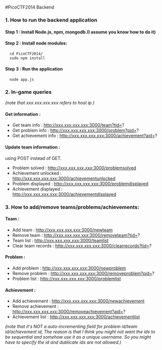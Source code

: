 #PicoCTF2014 Backend
### 1. How to run the backend application
#### Step 1 : Install Node.js, npm, mongodb.(I assume you know how to do it)
#### Step 2 : Install node modules:
      cd PicoCTF2014/
      sudo npm install
#### Step 3 : Run the application
      node app.js
      
### 2. In-game queries

*(note that xxx.xxx.xxx.xxx refers to host ip.)*
#### Get information : 
- Get team info : http://xxx.xxx.xxx.xxx:3000/team?tid=?
- Get problem info : http://xxx.xxx.xxx.xxx:3000/problem?pid=?
- Get achievement info : http://xxx.xxx.xxx.xxx:3000/achievement?aid=?

#### Update team information : 

using POST instead of GET.

- Problem solved : http://xxx.xxx.xxx.xxx:3000/problemsolved
- Achievement unlocked : http://xxx.xxx.xxx.xxx:3000/achievementunlocked
- Problem displayed : http://xxx.xxx.xxx.xxx:3000/problemdisplayed
- Achievement displayed : http://xxx.xxx.xxx.xxx:3000/achievementdisplayed

### 3. How to add/remove teams/problems/achievements:

#### Team :
- Add team : http://xxx.xxx.xxx.xxx:3000/newteam
- Remove team : http://xxx.xxx.xxx.xxx:3000/removeteam?tid=?
- Team list : http://xxx.xxx.xxx.xxx:3000/teamlist
- Clear team records : http://xxx.xxx.xxx.xxx:3000/clearrecords?tid=?

#### Problem :
- Add problem : http://xxx.xxx.xxx.xxx:3000/newproblem
- Remove problem : http://xxx.xxx.xxx.xxx:3000/removeproblem?pid=?
- Problem list : http://xxx.xxx.xxx.xxx:3000/problemlist

#### Achievement : 
- Add achievement : http://xxx.xxx.xxx.xxx:3000/newachievement
- Remove achievement : http://xxx.xxx.xxx.xxx:3000/removeachievement?aid=?
- Achievement list : http://xxx.xxx.xxx.xxx:3000/achievementlist

*(note that it's NOT a auto-incrementing field for problem id/team id/achievement id, The reason is that I think you might not want the ids to be sequential and somehow use it as a unique username. So you might have to specify the id and dublicate ids are not allowed.)*

